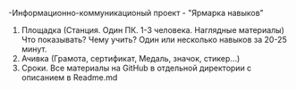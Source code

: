 -Информационно-коммуникационый проект - "Ярмарка навыков"
1. Площадка (Станция. Один ПК. 1-3 человека. Наглядные материалы)
Что показывать? Чему учить? Один или несколько навыков за 20-25 минут.
2. Ачивка (Грамота, сертификат, Медаль, значок, стикер...)
3. Сроки.
Все материалы на GitHub в отдельной директории с описанием в Readme.md
